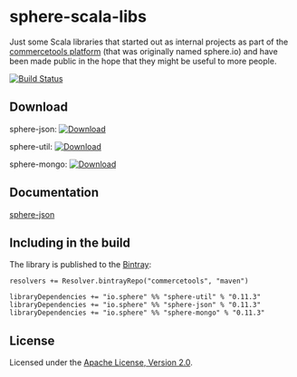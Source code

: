 sphere-scala-libs
=================

Just some Scala libraries that started out as internal projects as part of the [commercetools platform](http://dev.commercetools.com/) (that was originally named sphere.io) and have been made public in the hope that they might be useful to more people.

[![Build Status](https://travis-ci.org/sphereio/sphere-scala-libs.svg)](https://travis-ci.org/sphereio/sphere-scala-libs)

## Download

sphere-json: [ ![Download](https://api.bintray.com/packages/commercetools/maven/sphere-json/images/download.svg) ](https://bintray.com/commercetools/maven/sphere-json/_latestVersion)

sphere-util: [ ![Download](https://api.bintray.com/packages/commercetools/maven/sphere-util/images/download.svg) ](https://bintray.com/commercetools/maven/sphere-util/_latestVersion)

sphere-mongo: [ ![Download](https://api.bintray.com/packages/commercetools/maven/sphere-mongo/images/download.svg) ](https://bintray.com/commercetools/maven/sphere-mongo/_latestVersion)

## Documentation

[sphere-json](json/README.md)

## Including in the build

The library is published to the [Bintray](https://bintray.com/commercetools/maven):

    resolvers += Resolver.bintrayRepo("commercetools", "maven")
    
    libraryDependencies += "io.sphere" %% "sphere-util" % "0.11.3"
    libraryDependencies += "io.sphere" %% "sphere-json" % "0.11.3"
    libraryDependencies += "io.sphere" %% "sphere-mongo" % "0.11.3"

## License

Licensed under the [Apache License, Version 2.0](http://www.apache.org/licenses/LICENSE-2.0).
